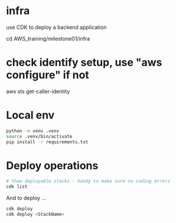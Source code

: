 # infra
use CDK to deploy a backend application 


cd AWS_training/milestone01/infra


# check identify setup, use "aws configure" if not
aws sts get-caller-identity

# Local env
```sh
python -m venv .venv
source .venv/bin/activate
pip install -r requirements.txt
```
# Deploy operations

```sh
# Show deployable stacks - handy to make sure no coding errors
cdk list 
```

And to deploy ...

```sh
cdk deploy
cdk deploy <StackName>
```

